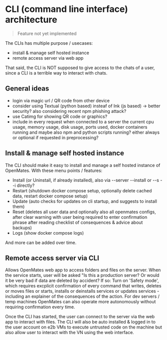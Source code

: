 # CLI (command line interface) architecture 

> Feature not yet implemented

The CLIs has multiple purpose / usecases:
- install & manage self hosted instance
- remote access server via web app

That said, the CLI is NOT supposed to give access to the chats of a user, since a CLI is a terrible way to interact with chats.

## General ideas

- login via magic url / QR code from other device
- consider using Textual (python based) insteaf of Ink (js based) -> better security? also considering recent npm phishing attack?
- use Catimg for showing QR code or graphics?
- include in every request when connected to a server the current cpu usage, memory usage, disk usage, ports used, docker containers running and maybe also npm and python scripts running? either always or optional if requested in preprocessing?

## Install & manage self hosted instance

The CLI should make it easy to install and manage a self hosted instance of OpenMates. With these menu points / features:

- Install (or Uninstall, if already installed), also via --server --install or --s --i directly?
- Restart (shutdown docker compose setup, optionally delete cached data, restart docker compose setup)
- Update (auto checks for updates on cli startup, and suggests to install them)
- Reset (deletes all user data and optionally also all openmates configs, after clear warning with user being required to enter confirmation phrase after reading checklist of consequences & advice about backups)
- Logs (show docker compose logs)

And more can be added over time.

## Remote access server via CLI

Allows OpenMates web app to access folders and files on the server. When the service starts, user will be asked "Is this a production server? Or would it be very bad if data are deleted by accident? If so: Turn on 'Safety mode', which requires excplicit confirmation of every command that writes, deletes or moves files or starts, installs or deinstalls services or updates services - including an explainer of the consequences of the action. For dev servers / temp machines OpenMates can also operate more autonomously without requiring confirmation every time.

Once the CLI has started, the user can connect to the server via the web app to interact with files. The CLI will also be auto installed & logged in to the user account on e2b VMs to execute untrusted code on the machine but also allow user to interact with the VN using the web interface.